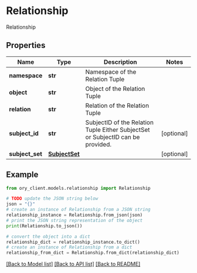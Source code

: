 # Relationship

Relationship

## Properties

Name | Type | Description | Notes
------------ | ------------- | ------------- | -------------
**namespace** | **str** | Namespace of the Relation Tuple | 
**object** | **str** | Object of the Relation Tuple | 
**relation** | **str** | Relation of the Relation Tuple | 
**subject_id** | **str** | SubjectID of the Relation Tuple  Either SubjectSet or SubjectID can be provided. | [optional] 
**subject_set** | [**SubjectSet**](SubjectSet.md) |  | [optional] 

## Example

```python
from ory_client.models.relationship import Relationship

# TODO update the JSON string below
json = "{}"
# create an instance of Relationship from a JSON string
relationship_instance = Relationship.from_json(json)
# print the JSON string representation of the object
print(Relationship.to_json())

# convert the object into a dict
relationship_dict = relationship_instance.to_dict()
# create an instance of Relationship from a dict
relationship_from_dict = Relationship.from_dict(relationship_dict)
```
[[Back to Model list]](../README.md#documentation-for-models) [[Back to API list]](../README.md#documentation-for-api-endpoints) [[Back to README]](../README.md)


